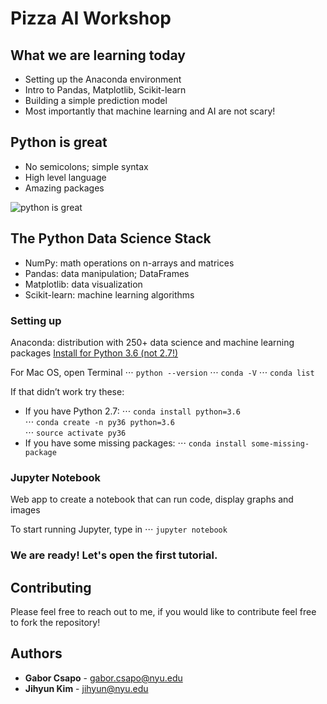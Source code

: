 # Pizza AI Workshop

## What we are learning today
- Setting up the Anaconda environment
- Intro to Pandas, Matplotlib, Scikit-learn
- Building a simple prediction model
- Most importantly that machine learning and AI are not scary!

## Python is great
- No semicolons; simple syntax
- High level language
- Amazing packages
 
![python is great](https://img-9gag-fun.9cache.com/photo/a6L3Dwq_700bwp.webp)  


## The Python Data Science Stack
- NumPy: math operations on n-arrays and matrices
- Pandas: data manipulation; DataFrames
- Matplotlib: data visualization
- Scikit-learn: machine learning algorithms

### Setting up
Anaconda: distribution with 250+ data science and machine learning packages
[Install for Python 3.6 (not 2.7!)](https://www.anaconda.com/download/#linux)

For Mac OS, open Terminal
⋅⋅⋅ `python --version`
⋅⋅⋅ `conda -V`
⋅⋅⋅ `conda list`

If that didn’t work try these: 
- If you have Python 2.7:
⋅⋅⋅ `conda install python=3.6`  
⋅⋅⋅ `conda create -n py36 python=3.6`   
⋅⋅⋅ `source activate py36`   
- If you have some missing packages:
⋅⋅⋅ `conda install some-missing-package`   

### Jupyter Notebook
Web app to create a notebook that can run code, display graphs and images
	
To start running Jupyter, type in
⋅⋅⋅ `jupyter notebook`


### We are ready! Let's open the first tutorial.


## Contributing

Please feel free to reach out to me, if you would like to contribute feel free to fork the repository!


## Authors

* **Gabor Csapo** - gabor.csapo@nyu.edu
* **Jihyun Kim** - jihyun@nyu.edu
